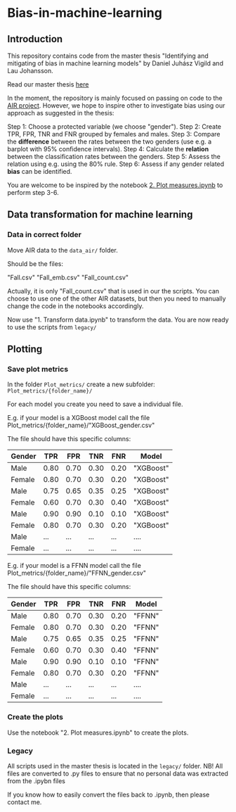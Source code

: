 # Bias-in-machine-learning

## Introduction

This repository contains code from the master thesis "Identifying and mitigating of bias in machine learning models" by Daniel Juhász Vigild and Lau Johansson.

Read our master thesis [here](https://github.com/LauJohansson/Bias-in-machine-learning/blob/main/Evaluation_of_bias_in_ML_algorithms_v31082021.pdf) <br />

In the moment, the repository is mainly focused on passing on code to the [AIR project](https://projekter.au.dk/air/). However, we hope to inspire other to investigate bias using our approach as suggested in the thesis:

Step 1: Choose a protected variable (we choose "gender").
Step 2: Create TPR, FPR, TNR and FNR grouped by females and males.
Step 3: Compare the **difference** between the rates between the two genders (use e.g. a barplot with 95% confidence intervals).
Step 4: Calculate the **relation** between the classification rates between the genders.
Step 5: Assess the relation using e.g. using the 80% rule. 
Step 6: Assess if any gender related **bias** can be identified.

You are welcome to be inspired by the notebook [2. Plot measures.ipynb](https://github.com/LauJohansson/Bias-in-machine-learning/blob/main/2.%20%20Plot%20measures.ipynb) to perform step 3-6. 


## Data transformation for machine learning

### Data in correct folder
Move AIR data to the `data_air/` folder.

Should be the files:

"Fall.csv"
"Fall_emb.csv"
"Fall_count.csv"

Actually, it is only "Fall_count.csv" that is used in our the scripts. You can choose to use one of the other AIR datasets, but then you need to manually change the code in the notebooks accordingly. 

Now use "1. Transform data.ipynb" to transform the data. You are now ready to use the scripts from `legacy/`


## Plotting 

### Save plot metrics

In the folder `Plot_metrics/` create a new subfolder: `Plot_metrics/{folder_name}/`

For each model you create you need to save a individual file.

E.g. if your model is a XGBoost model call the file Plot_metrics/{folder_name}/"XGBoost_gender.csv"

The file should have this specific columns:

| Gender | TPR | FPR | TNR | FNR | Model     |
|--------|-----|-----|-----|-----|-----------|
| Male   | 0.80 | 0.70 | 0.30 | 0.20 | "XGBoost" |
| Female | 0.80 | 0.70 | 0.30 | 0.20 | "XGBoost" |
| Male   | 0.75 | 0.65 | 0.35 | 0.25 | "XGBoost" |
| Female | 0.60 | 0.70 | 0.30 | 0.40 | "XGBoost" |
| Male   | 0.90 | 0.90 | 0.10 | 0.10 | "XGBoost" |
| Female | 0.80 | 0.70 | 0.30 | 0.20 | "XGBoost" |
| Male   | ...  | ...  | ...  | ...  | ....   |
| Female | ...  | ...  | ...  | ...  | ....   |


E.g. if your model is a FFNN model call the file Plot_metrics/{folder_name}/"FFNN_gender.csv"

The file should have this specific columns:

| Gender | TPR | FPR | TNR | FNR | Model     |
|--------|-----|-----|-----|-----|-----------|
| Male   | 0.80 | 0.70 | 0.30 | 0.20 | "FFNN" |
| Female | 0.80 | 0.70 | 0.30 | 0.20 | "FFNN" |
| Male   | 0.75 | 0.65 | 0.35 | 0.25 | "FFNN" |
| Female | 0.60 | 0.70 | 0.30 | 0.40 | "FFNN" |
| Male   | 0.90 | 0.90 | 0.10 | 0.10 | "FFNN" |
| Female | 0.80 | 0.70 | 0.30 | 0.20 | "FFNN" |
| Male   | ...  | ...  | ...  | ...  | ....   |
| Female | ...  | ...  | ...  | ...  | ....   |



### Create the plots
Use the notebook "2. Plot measures.ipynb" to create the plots. 


### Legacy
All scripts used in the master thesis is located in the `legacy/` folder.
NB! All files are converted to .py files to ensure that no personal data was extracted from the .ipybn files

If you know how to easily convert the files back to .ipynb, then please contact me. 






